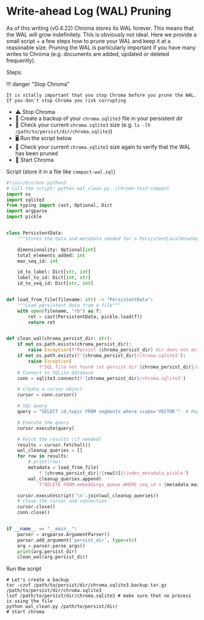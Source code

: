 # Write-ahead Log (WAL) Pruning

As of this writing (v0.4.22) Chroma stores its WAL forever. This means that the WAL will grow indefinitely. This is
obviously not ideal. Here we provide a small script + a few steps how to prune your WAL and keep it at a reasonable
size. Pruning the WAL is particularly important if you have many writes to Chroma (e.g. documents are added, updated or
deleted frequently).

Steps:

!!! danger "Stop Chroma"

    It is vitally important that you stop Chroma before you prune the WAL. 
    If you don't stop Chroma you risk corrupting

- ⚠️ Stop Chroma
- 💾 Create a backup of your `chroma.sqlite3` file in your persistent dir
- 👀 Check your current `chroma.sqlite3` size (e.g. `ls -lh /path/to/persist/dir/chroma.sqlite3`)
- 🖥️ Run the script below
- 🔭 Check your current `chroma.sqlite3` size again to verify that the WAL has been pruned
- 🚀 Start Chroma

Script (store it in a file like `compact-wal.sql`)

```py title="wal_clean.py"
#!/usr/bin/env python3
# Call the script: python wal_clean.py ./chroma-test-compact
import os
import sqlite3
from typing import cast, Optional, Dict
import argparse
import pickle


class PersistentData:
    """Stores the data and metadata needed for a PersistentLocalHnswSegment"""

    dimensionality: Optional[int]
    total_elements_added: int
    max_seq_id: int

    id_to_label: Dict[str, int]
    label_to_id: Dict[int, str]
    id_to_seq_id: Dict[str, int]


def load_from_file(filename: str) -> "PersistentData":
    """Load persistent data from a file"""
    with open(filename, "rb") as f:
        ret = cast(PersistentData, pickle.load(f))
        return ret


def clean_wal(chroma_persist_dir: str):
    if not os.path.exists(chroma_persist_dir):
        raise Exception(f"Persist {chroma_persist_dir} dir does not exist")
    if not os.path.exists(f'{chroma_persist_dir}/chroma.sqlite3'):
        raise Exception(
            f"SQL file not found int persist dir {chroma_persist_dir}/chroma.sqlite3")
    # Connect to SQLite database
    conn = sqlite3.connect(f'{chroma_persist_dir}/chroma.sqlite3')

    # Create a cursor object
    cursor = conn.cursor()

    # SQL query
    query = "SELECT id,topic FROM segments where scope='VECTOR'"  # Replace with your query

    # Execute the query
    cursor.execute(query)

    # Fetch the results (if needed)
    results = cursor.fetchall()
    wal_cleanup_queries = []
    for row in results:
        # print(row)
        metadata = load_from_file(
            f'{chroma_persist_dir}/{row[0]}/index_metadata.pickle')
        wal_cleanup_queries.append(
            f"DELETE FROM embeddings_queue WHERE seq_id < {metadata.max_seq_id} AND topic='{row[1]}';")

    cursor.executescript('\n'.join(wal_cleanup_queries))
    # Close the cursor and connection
    cursor.close()
    conn.close()


if __name__ == "__main__":
    parser = argparse.ArgumentParser()
    parser.add_argument('persist_dir', type=str)
    arg = parser.parse_args()
    print(arg.persist_dir)
    clean_wal(arg.persist_dir)
```

Run the script

```shell
# Let's create a backup
tar -czvf /path/to/persist/dir/chroma.sqlite3.backup.tar.gz /path/to/persist/dir/chroma.sqlite3
lsof /path/to/persist/dir/chroma.sqlite3 # make sure that no process is using the file
python wal_clean.py /path/to/persist/dir/
# start chroma
```
